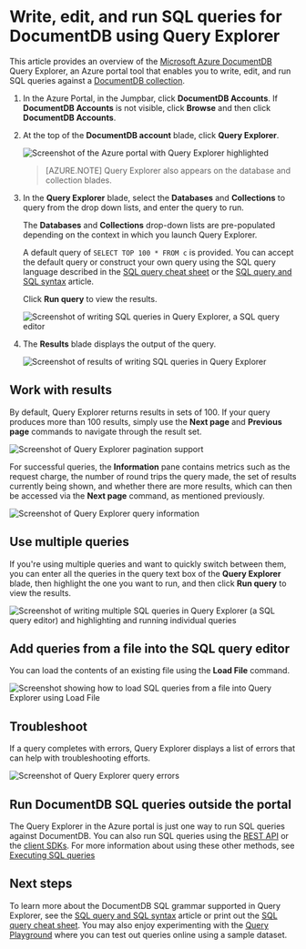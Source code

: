 <properties
	pageTitle="DocumentDB Query Explorer: A SQL query editor | Microsoft Azure"
	description="Learn about the DocumentDB Query Explorer, a SQL query editor in the Azure portal for writing SQL queries and running them against a NoSQL DocumentDB collection."
	keywords="writing sql queries, sql query editor"
	services="documentdb"
	authors="AndrewHoh"
	manager="jhubbard"
	editor="monicar"
	documentationCenter=""/>

<tags
	ms.service="documentdb"
	ms.workload="data-services"
	ms.tgt_pltfrm="na"
	ms.devlang="na"
	ms.topic="article"
	ms.date="02/23/2016"
	ms.author="anhoh"/>

# Write, edit, and run SQL queries for DocumentDB using Query Explorer 

This article provides an overview of the [Microsoft Azure DocumentDB](https://azure.microsoft.com/services/documentdb/) Query Explorer, an Azure portal tool that enables you to write, edit, and run SQL queries against a [DocumentDB collection](documentdb-create-collection).

1. In the Azure Portal, in the Jumpbar, click **DocumentDB Accounts**. If **DocumentDB Accounts** is not visible, click **Browse** and then click **DocumentDB Accounts**.

2. At the top of the **DocumentDB account** blade, click **Query Explorer**. 

	![Screenshot of the Azure portal with Query Explorer highlighted](./media/documentdb-query-collections-query-explorer/queryexplorercommand.png)

    >[AZURE.NOTE] Query Explorer also appears on the database and collection blades.

3. In the **Query Explorer** blade, select the **Databases** and **Collections** to query from the drop down lists, and enter the query to run. 

    The **Databases** and **Collections** drop-down lists are pre-populated depending on the context in which you launch Query Explorer. 

    A default query of `SELECT TOP 100 * FROM c` is provided.  You can accept the default query or construct your own query using the SQL query language described in the [SQL query cheat sheet](documentdb-sql-query-cheat-sheet.md) or the [SQL query and SQL syntax](documentdb-sql-query.md) article.

    Click **Run query** to view the results.

	![Screenshot of writing SQL queries in Query Explorer, a SQL query editor](./media/documentdb-query-collections-query-explorer/queryexplorerinitial.png)

4. The **Results** blade displays the output of the query. 

	![Screenshot of results of writing SQL queries in Query Explorer](./media/documentdb-query-collections-query-explorer/queryresults1.png)

## Work with results

By default, Query Explorer returns results in sets of 100.  If your query produces more than 100 results, simply use the **Next page** and **Previous page** commands to navigate through the result set.

![Screenshot of Query Explorer pagination support](./media/documentdb-query-collections-query-explorer/queryresultspagination.png)

For successful queries, the **Information** pane contains metrics such as the request charge,  the number of round trips the query made, the set of results currently being shown, and whether there are more results, which can then be accessed via the **Next page** command, as mentioned previously.

![Screenshot of Query Explorer query information](./media/documentdb-query-collections-query-explorer/queryinformation.png)

## Use multiple queries

If you're using multiple queries and want to quickly switch between them, you can enter all the queries in the query text box of the **Query Explorer** blade, then highlight the one you want to run, and then click **Run query** to view the results.

![Screenshot of writing multiple SQL queries in Query Explorer (a SQL query editor) and highlighting and running individual queries](./media/documentdb-query-collections-query-explorer/queryexplorerhighlightandrun.png)

## Add queries from a file into the SQL query editor

You can load the contents of an existing file using the **Load File** command.

![Screenshot showing how to load SQL queries from a file into Query Explorer using Load File](./media/documentdb-query-collections-query-explorer/loadqueryfile.png)

## Troubleshoot

If a query completes with errors, Query Explorer displays a list of errors that can help with troubleshooting efforts.

![Screenshot of Query Explorer query errors](./media/documentdb-query-collections-query-explorer/queryerror.png)

## Run DocumentDB SQL queries outside the portal

The Query Explorer in the Azure portal is just one way to run SQL queries against DocumentDB. You can also run SQL queries using the [REST API](https://msdn.microsoft.com/library/azure/dn781481.aspx) or the [client SDKs](documentdb-sdk-dotnet.md). For more information about using these other methods, see [Executing SQL queries](documentdb-sql-query.md#executing-sql-queries)

## Next steps

To learn more about the DocumentDB SQL grammar supported in Query Explorer, see the [SQL query and SQL syntax](documentdb-sql-query.md) article or print out the [SQL query cheat sheet](documentdb-sql-query-cheat-sheet.md).
You may also enjoy experimenting with the [Query Playground](https://www.documentdb.com/sql/demo) where you can test out queries online using a sample dataset.
